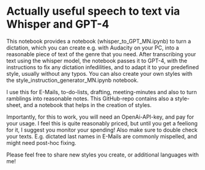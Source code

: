 # Actually useful speech to text via Whisper and GPT-4
This notebook provides a notebook (whisper_to_GPT_MN.ipynb) to turn a dictation, which you can create e.g. with Audacity on your PC, into a reasonable piece of text of the genre that you need. After transcribing your text using the whisper model, the notebook passes it to GPT-4, with the instructions to fix any dictation infedilities, and to adapt it to your predefined style, usually without any typos. You can also create your own styles with the style_instruction_generator_MN.ipynb notebook.

I use this for E-Mails, to-do-lists, drafting, meeting-minutes and also to turn ramblings into reasonable notes. This GitHub-repo contains also a style-sheet, and a notebook that helps in the creation of styles.

Importantly, for this to work, you will need an OpenAi-API-key, and pay for your usage. I feel this is quite reasonably priced, but until you get a feeliong for it, I suggest you monitor your spending! Also make sure to double check your texts. E.g. dictated last names in E-Mails are commonly mispelled, and might need post-hoc fixing.

Please feel free to share new styles you create, or additional languages with me!
